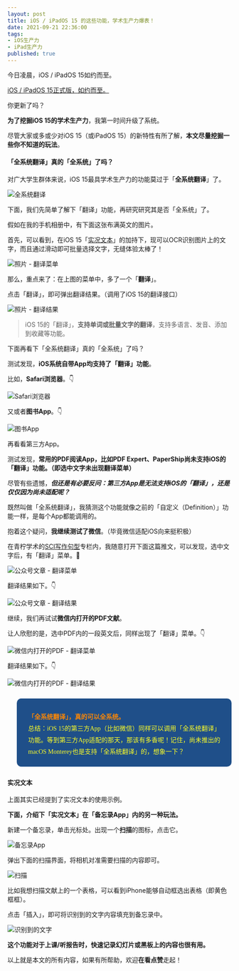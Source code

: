 ```yaml
---
layout: post
title: iOS / iPadOS 15 的这些功能，学术生产力爆表！
date: 2021-09-21 22:36:00
tags: 
- iOS生产力
- iPad生产力
published: true
---
```




今日凌晨，iOS / iPadOS 15如约而至。

[iOS / iPadOS 15正式版，如约而至。](https://mp.weixin.qq.com/s/548cEnH2bxAKfwyLQ9WV0Q)

你更新了吗？

**为了挖掘iOS 15的学术生产力**，我第一时间升级了系统。

尽管大家或多或少对iOS 15（或iPadOS 15）的新特性有所了解，**本文尽量挖掘一些你不知道的玩法**。

#### 「全系统翻译」真的「全系统」了吗？

对广大学生群体来说，iOS 15最具学术生产力的功能莫过于「**全系统翻译**」了。

![全系统翻译](https://gitee.com/iseex/figurebed/raw/master/img/20210921085110.PNG)

下面，我们先简单了解下「翻译」功能，再研究研究其是否「全系统」了。

假如在我的手机相册中，有下面这张布满英文的图片。

首先，可以看到，在iOS 15「[实况文本](https://mp.weixin.qq.com/s/vjkg6eY1tVw2mzWgWIs_2Q)」的加持下，现可以OCR识别图片上的文字，而且通过滑动即可批量选择文字，无缝体验太棒了！


![照片 - 翻译菜单](https://gitee.com/iseex/figurebed/raw/master/img/20210921085708.PNG)

那么，重点来了：在上图的菜单中，多了一个「**翻译**」。

点击「翻译」，即可弹出翻译结果。（调用了iOS 15的翻译接口）

![照片 - 翻译结果](https://gitee.com/iseex/figurebed/raw/master/img/20210921090459.PNG)

> iOS 15的「翻译」，**支持单词或批量文字的翻译**，支持多语言、发音、添加到收藏等功能。

下面再看下「全系统翻译」真的「全系统」了吗？

测试发现，**iOS系统自带App均支持了「翻译」功能**。

比如，**Safari浏览器**。👇

![Safari浏览器](https://gitee.com/iseex/figurebed/raw/master/img/20210921091652.PNG)

又或者**图书App**。👇

![图书App](https://gitee.com/iseex/figurebed/raw/master/img/20210921091659.PNG)


再看看第三方App。

测试发现，**常用的PDF阅读App，比如PDF Expert、PaperShip尚未支持iOS的「翻译」功能。（即选中文字未出现翻译菜单）**

尽管有些遗憾，***但还是有必要反问：第三方App是无法支持iOS的「翻译」，还是仅仅因为尚未适配呢？***

既然叫做「全系统翻译」，我猜测这个功能就像之前的「自定义（Definition）」功能一样，是每个App都能调用的。

抱着这个疑问，**我继续测试了微信**。（毕竟微信适配iOS向来挺积极）

在青柠学术的[SCI写作句型](https://mp.weixin.qq.com/mp/appmsgalbum?__biz=MzAxNzgyMDg0MQ==&action=getalbum&album_id=1568789009957453825&scene=21&from_msgid=2650463186&from_itemidx=1&count=3#wechat_redirect)专栏内，我随意打开下面这篇推文，可以发现，选中文字后，有「翻译」菜单。🥰


![公众号文章 - 翻译菜单](https://gitee.com/iseex/figurebed/raw/master/img/20210921092757.PNG)

翻译结果如下。👇

![公众号文章 - 翻译结果](https://gitee.com/iseex/figurebed/raw/master/img/20210921093114.PNG)

继续，我们再试试**微信内打开的PDF文献**。

让人欣慰的是，选中PDF内的一段英文后，同样出现了「翻译」菜单。👇

![微信内打开的PDF - 翻译菜单](https://gitee.com/iseex/figurebed/raw/master/img/20210921093407.PNG)

翻译结果如下。👇


![微信内打开的PDF - 翻译结果](https://gitee.com/iseex/figurebed/raw/master/img/20210921093419.PNG)

<blockquote data-tool="科技兽" style="border-top: none;border-right: none;border-bottom: none;font-size: 0.9em;background: url(https://figurebed-iseex.oss-cn-hangzhou.aliyuncs.com/img/20210519013028.png) 10px 10px / 40px no-repeat rgb(31,79,137);overflow: auto;color: inherit;border-left: 0px;padding: 1.2em 2em;margin-bottom: 2em;margin-top: 2em;text-align: center;border-radius: 10px;"><p style="font-family: Optima-Regular, Optima, PingFangSC-light, PingFangTC-light, &quot;PingFang SC&quot;, Cambria, Cochin, Georgia, Times, &quot;Times New Roman&quot;, serif;text-align: justify;line-height: 26px;margin-top: 1em;margin-bottom: 0.3em;font-size: 14px;color: rgb(255, 255, 38);"><strong style="color: #fc8705;">「全系统翻译」，真的可以全系统。</strong><br  />总结：iOS 15的第三方App（比如微信）同样可以调用「全系统翻译」功能。等到第三方App适配的那天，那该有多香呢！记住，尚未推出的macOS Monterey也是支持「全系统翻译」的，想象一下？👏</p></blockquote>

#### 实况文本

上面其实已经提到了实况文本的使用示例。

**下面，介绍下「实况文本」在「备忘录App」内的另一种玩法。**

新建一个备忘录，单击光标处。出现一个**扫描**的图标，点击它。

![备忘录App](https://gitee.com/iseex/figurebed/raw/master/img/20210921094651.PNG)

弹出下面的扫描界面，将相机对准需要扫描的内容即可。

![扫描](https://gitee.com/iseex/figurebed/raw/master/img/20210921094719.PNG)

比如我想扫描文献上的一个表格，可以看到iPhone能够自动框选出表格（即黄色框框）。

点击「插入」，即可将识别到的文字内容填充到备忘录中。

![识别到的文字](https://gitee.com/iseex/figurebed/raw/master/img/20210921094729.PNG)


**这个功能对于上课/听报告时，快速记录幻灯片或黑板上的内容也很有用。**

以上就是本文的所有内容，如果有所帮助，欢迎**在看点赞**走起！